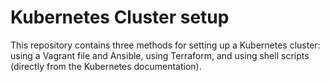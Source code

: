 # Kubernetes Cluster setup

This repository contains three methods for setting up a Kubernetes cluster: using a Vagrant file and Ansible, using Terraform, and using shell scripts (directly from the Kubernetes documentation).